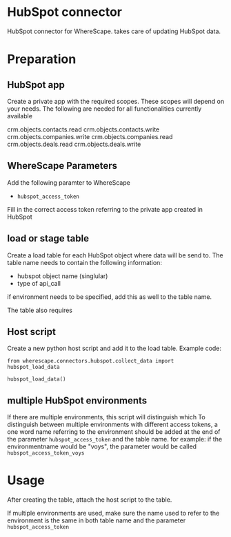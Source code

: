 # HubSpot connector

HubSpot connector for WhereScape. takes care of updating HubSpot data.

# Preparation


## HubSpot app
Create a private app with the required scopes. These scopes will depend on your needs. 
The following are needed for all functionalities currently available

crm.objects.contacts.read
crm.objects.contacts.write
crm.objects.companies.write
crm.objects.companies.read
crm.objects.deals.read
crm.objects.deals.write

## WhereScape Parameters
Add the following paramter to WhereScape

* `hubspot_access_token`

Fill in the correct access token referring to the private app created in HubSpot

## load or stage table
Create a load table for each HubSpot object where data will be send to. 
The table name needs to contain the following information:
* hubspot object name (singlular)
* type of api_call

if environment needs to be specified, add this as well to the table name.

The table also requires

## Host script
Create a new python host script and add it to the load table. Example code:

```
from wherescape.connectors.hubspot.collect_data import hubspot_load_data

hubspot_load_data()
```

## multiple HubSpot environments
If there are multiple environments, this script will distinguish which 
To distinguish between multiple environments with different access tokens, a one word 
name referring to the environment should be added at the end of the parameter `hubspot_access_token` and the table name.
for example: if the environmentname would be "voys", the parameter would be called `hubspot_access_token_voys`

# Usage
After creating the table, attach the host script to the table. 

If multiple environments are used, make sure the name used to refer to the environment is 
the same in both table name and the parameter `hubspot_access_token`